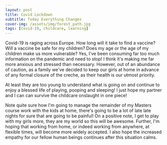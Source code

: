 ```yaml
---
layout: post
title: Covid Lockdown
subtitle: Today Everything Changes
cover-img: /assets/img/forest_path.jpg
tags: [Covid-19, childcare, learning]
---
```

Covid-19 is raging across Europe. How long will it take to find a vaccine? Will a vaccine be safe for my children? Does my 
age or the age of my children make us more vulnerable? Yes, I've been consuming far too much information on the pandemic 
and need to stop! I think it's making me far more anxious and stressed than necessary. However, out of an abundance of 
caution, as a family we've decided to keep our girls at home in advance of any formal closure of the creche, as their health 
is our utmost priority. 

At least they are too young to understand what is going on and continue to enjoy a blessed life of
playing, pooping and sleeping! I just hope my partner and I can can survive the childcare onslaught in one piece! 

Note quite sure how I'm going to manage the remainder of my Masters course work with the kids at home, there's going to be 
a lot of late late nights for sure that are going to be painful! On a positive note, I get to play with my girls more, 
they are my world so this will be awesome. Further, I'm hoping that working from home, or indeed working from anywhere, at 
flexible times, will become more widely accepted. I also hope the increased empathy for our fellow human beings continues 
after this situation calms.